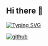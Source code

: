 ## Hi there 👋

<!--
**neio-dev/neio-dev** is a ✨ _special_ ✨ repository because its `README.md` (this file) appears on your GitHub profile.

Here are some ideas to get you started:

- 🔭 I’m currently working on ...
- 🌱 I’m currently learning ...
- 👯 I’m looking to collaborate on ...
- 🤔 I’m looking for help with ...
- 💬 Ask me about ...
- 📫 How to reach me: ...
- 😄 Pronouns: ...
- ⚡ Fun fact: ...
-->

[![Typing SVG](https://readme-typing-svg.demolab.com?font=Fira+Code&pause=1000&width=435&lines=Beautiful;Code+addict;Vue%2C+React+developer)](https://git.io/typing-svg)

[![github](https://img.shields.io/badge/Add%20me%20on%20Discord-5865F2?style=for-the-badoge&logo=Discord&logoColor=white)](https://discordapp.com/users/328911626483007499)
